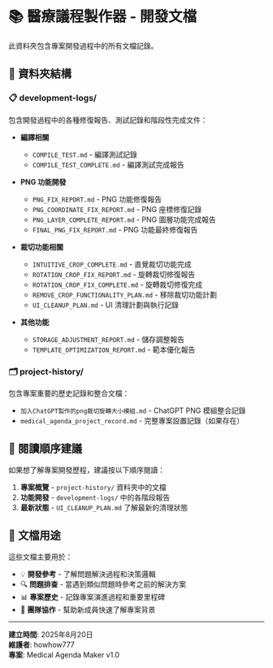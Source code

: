 # 📚 醫療議程製作器 - 開發文檔

此資料夾包含專案開發過程中的所有文檔記錄。

## 📂 資料夾結構

### 📋 development-logs/
包含開發過程中的各種修復報告、測試記錄和階段性完成文件：

- **編譯相關**
  - `COMPILE_TEST.md` - 編譯測試記錄
  - `COMPILE_TEST_COMPLETE.md` - 編譯測試完成報告

- **PNG 功能開發**
  - `PNG_FIX_REPORT.md` - PNG 功能修復報告
  - `PNG_COORDINATE_FIX_REPORT.md` - PNG 座標修復記錄
  - `PNG_LAYER_COMPLETE_REPORT.md` - PNG 圖層功能完成報告
  - `FINAL_PNG_FIX_REPORT.md` - PNG 功能最終修復報告

- **裁切功能相關**
  - `INTUITIVE_CROP_COMPLETE.md` - 直覺裁切功能完成
  - `ROTATION_CROP_FIX_REPORT.md` - 旋轉裁切修復報告
  - `ROTATION_CROP_FIX_COMPLETE.md` - 旋轉裁切修復完成
  - `REMOVE_CROP_FUNCTIONALITY_PLAN.md` - 移除裁切功能計劃
  - `UI_CLEANUP_PLAN.md` - UI 清理計劃與執行記錄

- **其他功能**
  - `STORAGE_ADJUSTMENT_REPORT.md` - 儲存調整報告
  - `TEMPLATE_OPTIMIZATION_REPORT.md` - 範本優化報告

### 🗂️ project-history/
包含專案重要的歷史記錄和整合文檔：

- `加入ChatGPT製作的png裁切旋轉大小模組.md` - ChatGPT PNG 模組整合記錄
- `medical_agenda_project_record.md` - 完整專案設置記錄（如果存在）

## 📖 閱讀順序建議

如果想了解專案開發歷程，建議按以下順序閱讀：

1. **專案概覽** - `project-history/` 資料夾中的文檔
2. **功能開發** - `development-logs/` 中的各階段報告
3. **最新狀態** - `UI_CLEANUP_PLAN.md` 了解最新的清理狀態

## 🎯 文檔用途

這些文檔主要用於：
- 💡 **開發參考** - 了解問題解決過程和決策邏輯
- 🔍 **問題排查** - 當遇到類似問題時參考之前的解決方案
- 📊 **專案歷史** - 記錄專案演進過程和重要里程碑
- 🤝 **團隊協作** - 幫助新成員快速了解專案背景

---

**建立時間**: 2025年8月20日  
**維護者**: howhow777  
**專案**: Medical Agenda Maker v1.0
